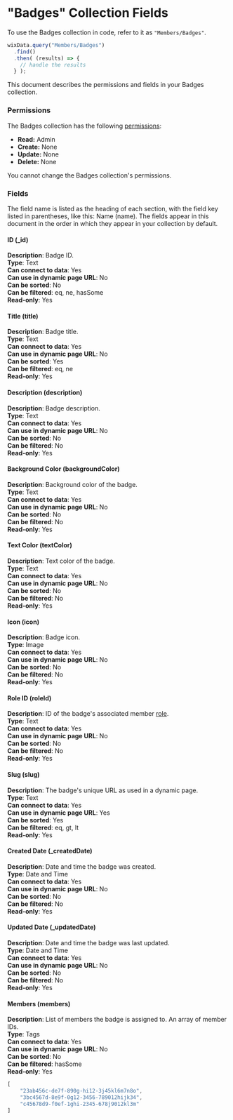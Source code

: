 <!-- This article was published using the Doc Push single-sourcing tool. Any changes to this article MUST be made in the source file. Find it at www.github.com/wix-private/velo-docs.-->



# "Badges" Collection Fields







To use the Badges collection in code, refer to it as `"Members/Badges"`.

```javascript
wixData.query("Members/Badges")
  .find()
  .then( (results) => {
    // handle the results
  } );
```

This document describes the permissions and fields in your Badges collection. 

### Permissions

The Badges collection has the following [permissions](https://support.wix.com/en/article/about-collection-permissions):

-   **Read:** Admin
-   **Create:** None
-   **Update:** None
-   **Delete:** None

You cannot change the Badges collection's permissions. 

### Fields 

The field name is listed as the heading of each section, with the field key listed in parentheses, like this: Name (name). The fields appear in this document in the order in which they appear in your collection by default.

#### ID (\_id) 

**Description**: Badge ID.  
**Type**: Text  
**Can connect to data**: Yes  
**Can use in dynamic page URL**: No  
**Can be sorted**: No  
**Can be filtered**: eq, ne, hasSome  
**Read-only**: Yes

#### Title (title) 

**Description**: Badge title.  
**Type**: Text  
**Can connect to data**: Yes  
**Can use in dynamic page URL**: No  
**Can be sorted**: Yes  
**Can be filtered**: eq, ne  
**Read-only**: Yes

#### Description (description) 

**Description**: Badge description.  
**Type**: Text  
**Can connect to data**: Yes  
**Can use in dynamic page URL**: No  
**Can be sorted**: No  
**Can be filtered**: No  
**Read-only**: Yes

#### Background Color (backgroundColor) 

**Description**: Background color of the badge.  
**Type**: Text  
**Can connect to data**: Yes  
**Can use in dynamic page URL**: No  
**Can be sorted**: No  
**Can be filtered**: No  
**Read-only**: Yes

#### Text Color (textColor) 

**Description**: Text color of the badge.  
**Type**: Text  
**Can connect to data**: Yes  
**Can use in dynamic page URL**: No  
**Can be sorted**: No  
**Can be filtered**: No  
**Read-only**: Yes

#### Icon (icon) 

**Description**: Badge icon.  
**Type**: Image  
**Can connect to data**: Yes  
**Can use in dynamic page URL**: No  
**Can be sorted**: No  
**Can be filtered**: No  
**Read-only**: Yes

#### Role ID (roleId) 

**Description**: ID of the badge's associated member [role](https://support.wix.com/en/article/creating-member-roles-6943237).  
**Type**: Text  
**Can connect to data**: Yes  
**Can use in dynamic page URL**: No  
**Can be sorted**: No  
**Can be filtered**: No  
**Read-only**: Yes

#### Slug (slug) 

**Description**: The badge's unique URL as used in a dynamic page.  
**Type**: Text  
**Can connect to data**: Yes  
**Can use in dynamic page URL**: Yes  
**Can be sorted**: Yes  
**Can be filtered**: eq, gt, lt  
**Read-only**: Yes

#### Created Date (\_createdDate) 

**Description**: Date and time the badge was created.  
**Type**: Date and Time  
**Can connect to data**: Yes  
**Can use in dynamic page URL**: No  
**Can be sorted**: No  
**Can be filtered**: No  
**Read-only**: Yes

#### Updated Date (\_updatedDate) 

**Description**: Date and time the badge was last updated.  
**Type**: Date and Time  
**Can connect to data**: Yes  
**Can use in dynamic page URL**: No  
**Can be sorted**: No  
**Can be filtered**: No  
**Read-only**: Yes

#### Members (members) 

**Description**: List of members the badge is assigned to. An array of member IDs.  
**Type**: Tags  
**Can connect to data**: Yes  
**Can use in dynamic page URL**: No  
**Can be sorted**: No  
**Can be filtered**: hasSome  
**Read-only**: Yes

```javascript
[
    "23ab456c-de7f-890g-hi12-3j45kl6m7n8o",
    "3bc4567d-8e9f-0g12-3456-789012hijk34",
    "c45678d9-f0ef-1ghi-2345-678j9012kl3m"
]
```